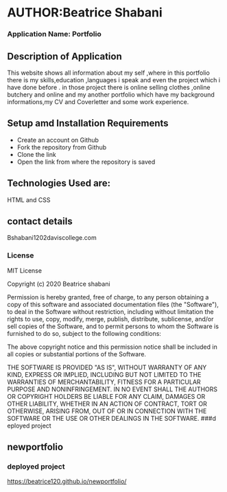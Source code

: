 # AUTHOR:Beatrice Shabani

### Application Name: Portfolio

## Description of Application 
This website shows all information about my self ,where in this portfolio there is my skills,education ,languages i speak and even the project which i have done before . in those project there is online selling clothes ,online butchery and online and my another portfolio which have my background informations,my CV and Coverletter and some work experience.

## Setup amd Installation Requirements

* Create an account on Github
* Fork the repository from Github
* Clone the link
* Open the link from where the repository is saved

## Technologies Used are:

HTML and CSS

## contact details

Bshabani1202daviscollege.com

### License

MIT License

Copyright (c)  2020 Beatrice shabani

Permission is hereby granted, free of charge, to any person obtaining a copy
of this software and associated documentation files (the "Software"), to deal
in the Software without restriction, including without limitation the rights
to use, copy, modify, merge, publish, distribute, sublicense, and/or sell
copies of the Software, and to permit persons to whom the Software is
furnished to do so, subject to the following conditions:

The above copyright notice and this permission notice shall be included in all
copies or substantial portions of the Software.

THE SOFTWARE IS PROVIDED "AS IS", WITHOUT WARRANTY OF ANY KIND, EXPRESS OR
IMPLIED, INCLUDING BUT NOT LIMITED TO THE WARRANTIES OF MERCHANTABILITY,
FITNESS FOR A PARTICULAR PURPOSE AND NONINFRINGEMENT. IN NO EVENT SHALL THE
AUTHORS OR COPYRIGHT HOLDERS BE LIABLE FOR ANY CLAIM, DAMAGES OR OTHER
LIABILITY, WHETHER IN AN ACTION OF CONTRACT, TORT OR OTHERWISE, ARISING FROM,
OUT OF OR IN CONNECTION WITH THE SOFTWARE OR THE USE OR OTHER DEALINGS IN THE
SOFTWARE.
###d eployed project
## newportfolio
### deployed project
https://beatrice120.github.io/newportfolio/

